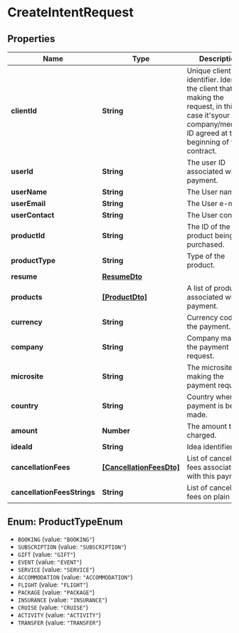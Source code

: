 # CreateIntentRequest

## Properties
| Name                        | Type                                                | Description                                                                                                                                                         | Notes    |
|-----------------------------|-----------------------------------------------------|---------------------------------------------------------------------------------------------------------------------------------------------------------------------|----------|
| **clientId**                | **String**                                          | Unique client identifier. Identifies the client that is making the request, in this case it&#x27;syour company/merchant ID agreed at the beginning of the contract. | [required] |
| **userId**                  | **String**                                          | The user ID associated with the payment.                                                                                                                            | [required]       |
| **userName**                | **String**                                          | The User name.                                                                                                                                                      | [required] |
| **userEmail**               | **String**                                          | The User e-mail.                                                                                                                                                    | [required] |
| **userContact**             | **String**                                          | The User contact.                                                                                                                                                   | [required] |
| **productId**               | **String**                                          | The ID of the product being purchased.                                                                                                                              | [required]       |
| **productType**             | **String**                                          | Type of the product.                                                                                                                                                | [required]       |
| **resume**                  | [**ResumeDto**](ResumeDto.md)                       |                                                                                                                                                                     | [required] |
| **products**                | [**[ProductDto]**](ProductDto.md)                   | A list of products associated with the payment.                                                                                                                     |  [required]      |
| **currency**                | **String**                                          | Currency code for the payment.                                                                                                                                      | [required]       |
| **company**                 | **String**                                          | Company making the payment request.                                                                                                                                 |  [required]      |
| **microsite**               | **String**                                          | The microsite making the payment request.                                                                                                                           |  [required]      |
| **country**                 | **String**                                          | Country where the payment is being made.                                                                                                                            |  [required]      |
| **amount**                  | **Number**                                          | The amount to be charged.                                                                                                                                           |  [required]      |
| **ideaId**                  | **String**                                          | Idea identifier.                                                                                                                                                    | [required] |
| **cancellationFees**        | [**[CancellationFeesDto]**](CancellationFeesDto.md) | List of cancellation fees associated with this payment.                                                                                                             | [required] |
| **cancellationFeesStrings** | **String**                                          | List of cancellation fees on plain text                                                                                                                             | [required] |

<a name="ProductTypeEnum"></a>
## Enum: ProductTypeEnum

* `BOOKING` (value: `"BOOKING"`)
* `SUBSCRIPTION` (value: `"SUBSCRIPTION"`)
* `GIFT` (value: `"GIFT"`)
* `EVENT` (value: `"EVENT"`)
* `SERVICE` (value: `"SERVICE"`)
* `ACCOMMODATION` (value: `"ACCOMMODATION"`)
* `FLIGHT` (value: `"FLIGHT"`)
* `PACKAGE` (value: `"PACKAGE"`)
* `INSURANCE` (value: `"INSURANCE"`)
* `CRUISE` (value: `"CRUISE"`)
* `ACTIVITY` (value: `"ACTIVITY"`)
* `TRANSFER` (value: `"TRANSFER"`)

